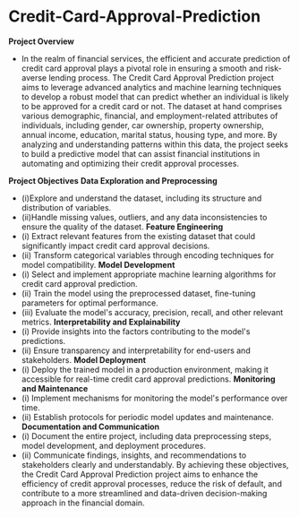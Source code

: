 # Credit-Card-Approval-Prediction
**Project Overview**
- In the realm of financial services, the efficient and accurate prediction of credit card approval plays a pivotal role in ensuring a smooth and risk-averse lending process. The Credit Card Approval Prediction project aims to leverage advanced analytics and machine learning techniques to develop a robust model that can predict whether an individual is likely to be approved for a credit card or not. The dataset at hand comprises various demographic, financial, and employment-related attributes of individuals, including gender, car ownership, property ownership, annual income, education, marital status, housing type, and more. By analyzing and understanding patterns within this data, the project seeks to build a predictive model that can assist financial institutions in automating and optimizing their credit approval processes.

**Project Objectives**
**Data Exploration and Preprocessing**
- (i)Explore and understand the dataset, including its structure and distribution of variables.
- (ii)Handle missing values, outliers, and any data inconsistencies to ensure the quality of the dataset.
**Feature Engineering**
- (i) Extract relevant features from the existing dataset that could significantly impact credit card approval decisions.
- (ii) Transform categorical variables through encoding techniques for model compatibility.
**Model Development**
- (i) Select and implement appropriate machine learning algorithms for credit card approval prediction.
- (ii) Train the model using the preprocessed dataset, fine-tuning parameters for optimal performance.
- (iii) Evaluate the model's accuracy, precision, recall, and other relevant metrics.
**Interpretability and Explainability**
- (i) Provide insights into the factors contributing to the model's predictions.
- (ii) Ensure transparency and interpretability for end-users and stakeholders.
**Model Deployment**
- (i) Deploy the trained model in a production environment, making it accessible for real-time credit card approval predictions.
**Monitoring and Maintenance**
- (i) Implement mechanisms for monitoring the model's performance over time.
- (ii) Establish protocols for periodic model updates and maintenance.
**Documentation and Communication**
- (i) Document the entire project, including data preprocessing steps, model development, and deployment procedures.
- (ii) Communicate findings, insights, and recommendations to stakeholders clearly and understandably.
By achieving these objectives, the Credit Card Approval Prediction project aims to enhance the efficiency of credit approval processes, reduce the risk of default, and contribute to a more streamlined and data-driven decision-making approach in the financial domain.
